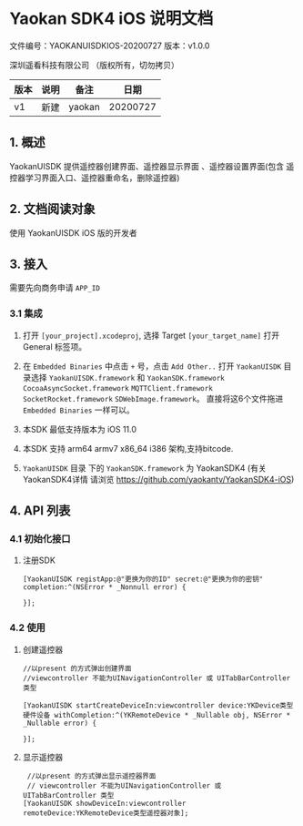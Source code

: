 # Yaokan SDK4 iOS 说明文档


  文件编号：YAOKANUISDKIOS-20200727
  版本：v1.0.0

  深圳遥看科技有限公司
  （版权所有，切勿拷贝）



| 版本 | 说明 | 备注 | 日期 |
| --- | --- | --- | --- |
| v1 | 新建 | yaokan | 20200727 |




## 1. 概述
YaokanUISDK 提供遥控器创建界面、遥控器显示界面 、遥控器设置界面(包含 遥控器学习界面入口、遥控器重命名，删除遥控器)


## 2. 文档阅读对象
使用 YaokanUISDK iOS 版的开发者

## 3. 接入

需要先向商务申请 `APP_ID`

### 3.1 集成

  1. 打开 `[your_project].xcodeproj`, 选择 Target `[your_target_name]` 打开 General 标签项。

  2. 在 `Embedded Binaries` 中点击 `+` 号，点击 `Add Other..` 打开 `YaokanUISDK` 目录选择 `YaokanUISDK.framework` 和 `YaokanSDK.framework` `CocoaAsyncSocket.framework` `MQTTClient.framework` `SocketRocket.framework`  `SDWebImage.framework`。
    直接将这6个文件拖进 `Embedded Binaries` 一样可以。

  3. 本SDK 最低支持版本为 iOS 11.0
  4. 本SDK 支持 arm64 armv7 x86_64 i386 架构,支持bitcode.
  5. `YaokanUISDK` 目录 下的 `YaokanSDK.framework` 为 YaokanSDK4  (有关YaokanSDK4详情 请浏览 https://github.com/yaokantv/YaokanSDK4-iOS)
## 4. API 列表

### 4.1 初始化接口

  1. 注册SDK
      ```objc  
      [YaokanUISDK registApp:@"更换为你的ID" secret:@"更换为你的密钥" completion:^(NSError * _Nonnull error) {
          
      }];
      ```

### 4.2 使用    

1. 创建遥控器

    ```objc
    //以present 的方式弹出创建界面
    //viewcontroller 不能为UINavigationController 或 UITabBarController 类型
    
    [YaokanUISDK startCreateDeviceIn:viewcontroller device:YKDevice类型硬件设备 withCompletion:^(YKRemoteDevice * _Nullable obj, NSError * _Nullable error) {
                          
    }];
    ```
2. 显示遥控器

    ```objc
     //以present 的方式弹出显示遥控器界面
     // viewcontroller 不能为UINavigationController 或 UITabBarController 类型
    [YaokanUISDK showDeviceIn:viewcontroller remoteDevice:YKRemoteDevice类型遥控器对象];
    
    ```